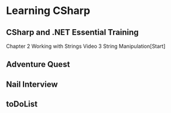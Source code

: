 # Learning CSharp

## CSharp and .NET Essential Training

Chapter 2 Working with Strings
Video 3 String Manipulation[Start]

## Adventure Quest

## Nail Interview

## toDoList
